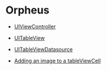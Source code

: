 # Orpheus


* [UIViewController](https://developer.apple.com/library/ios/documentation/UIKit/Reference/UIViewController_Class/)
* [UITableView](https://developer.apple.com/library/ios/documentation/UIKit/Reference/UITableView_Class/)
* [UITableViewDatasource](https://developer.apple.com/library/ios/documentation/UIKit/Reference/UITableViewDataSource_Protocol/)


* [Adding an image to a tableViewCell](http://www.apptuitions.com/uitableview-with-custom-cell-in-swift/)
